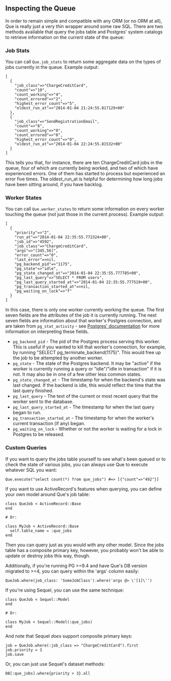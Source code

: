 ## Inspecting the Queue

In order to remain simple and compatible with any ORM (or no ORM at all), Que is really just a very thin wrapper around some raw SQL. There are two methods available that query the jobs table and Postgres' system catalogs to retrieve information on the current state of the queue:

### Job Stats

You can call `Que.job_stats` to return some aggregate data on the types of jobs currently in the queue. Example output:

    [
      {
        "job_class"=>"ChargeCreditCard",
        "count"=>"10",
        "count_working"=>"4",
        "count_errored"=>"2",
        "highest_error_count"=>"5",
        "oldest_run_at"=>"2014-01-04 21:24:55.817129+00"
      },
      {
        "job_class"=>"SendRegistrationEmail",
        "count"=>"8",
        "count_working"=>"0",
        "count_errored"=>"0",
        "highest_error_count"=>"0",
        "oldest_run_at"=>"2014-01-04 22:24:55.81532+00"
      }
    ]

This tells you that, for instance, there are ten ChargeCreditCard jobs in the queue, four of which are currently being worked, and two of which have experienced errors. One of them has started to process but experienced an error five times. The oldest_run_at is helpful for determining how long jobs have been sitting around, if you have backlog.

### Worker States

You can call `Que.worker_states` to return some information on every worker touching the queue (not just those in the current process). Example output:

    [
      {
        "priority"=>"2",
        "run_at"=>"2014-01-04 22:35:55.772324+00",
        "job_id"=>"4592",
        "job_class"=>"ChargeCreditCard",
        "args"=>"[345,56]",
        "error_count"=>"0",
        "last_error"=>nil,
        "pg_backend_pid"=>"1175",
        "pg_state"=>"idle",
        "pg_state_changed_at"=>"2014-01-04 22:35:55.777785+00",
        "pg_last_query"=>"SELECT * FROM users",
        "pg_last_query_started_at"=>"2014-01-04 22:35:55.777519+00",
        "pg_transaction_started_at"=>nil,
        "pg_waiting_on_lock"=>"f"
      }
    ]

In this case, there is only one worker currently working the queue. The first seven fields are the attributes of the job it is currently running. The next seven fields are information about that worker's Postgres connection, and are taken from `pg_stat_activity` - see [Postgres' documentation](http://www.postgresql.org/docs/current/static/monitoring-stats.html#PG-STAT-ACTIVITY-VIEW) for more information on interpreting these fields.

* `pg_backend_pid` - The pid of the Postgres process serving this worker. This is useful if you wanted to kill that worker's connection, for example, by running "SELECT pg_terminate_backend(1175)". This would free up the job to be attempted by another worker.
* `pg_state` - The state of the Postgres backend. It may be "active" if the worker is currently running a query or "idle"/"idle in transaction" if it is not. It may also be in one of a few other less common states.
* `pg_state_changed_at` - The timestamp for when the backend's state was last changed. If the backend is idle, this would reflect the time that the last query finished.
* `pg_last_query` - The text of the current or most recent query that the worker sent to the database.
* `pg_last_query_started_at` - The timestamp for when the last query began to run.
* `pg_transaction_started_at` - The timestamp for when the worker's current transaction (if any) began.
* `pg_waiting_on_lock` - Whether or not the worker is waiting for a lock in Postgres to be released.

### Custom Queries

If you want to query the jobs table yourself to see what's been queued or to check the state of various jobs, you can always use Que to execute whatever SQL you want:

    Que.execute("select count(*) from que_jobs") #=> [{"count"=>"492"}]

If you want to use ActiveRecord's features when querying, you can define your own model around Que's job table:

    class QueJob < ActiveRecord::Base
    end

    # Or:

    class MyJob < ActiveRecord::Base
      self.table_name = :que_jobs
    end

Then you can query just as you would with any other model. Since the jobs table has a composite primary key, however, you probably won't be able to update or destroy jobs this way, though.

Additionally, if you're running PG >=9.4 and have Que's DB version migrated to >=4, you can query within the 'args' column easily:

    QueJob.where(job_class: 'SomeJobClass').where('args @> \'[1]\'')

If you're using Sequel, you can use the same technique:

    class QueJob < Sequel::Model
    end

    # Or:

    class MyJob < Sequel::Model(:que_jobs)
    end

And note that Sequel *does* support composite primary keys:

    job = QueJob.where(:job_class => "ChargeCreditCard").first
    job.priority = 1
    job.save

Or, you can just use Sequel's dataset methods:

    DB[:que_jobs].where{priority > 3}.all
